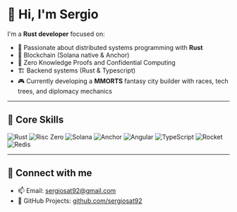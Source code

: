 # 👋 Hi, I'm Sergio

I'm a **Rust developer** focused on:

- 🦀 Passionate about distributed systems programming with **Rust**
- 🧠 Blockchain (Solana native & Anchor)
- 🔐 Zero Knowledge Proofs and Confidential Computing
- 🏗️ Backend systems (Rust & Typescript)
- 🎮 Currently developing a **MMORTS** fantasy city builder with races, tech trees, and diplomacy mechanics

---

## 🧠 Core Skills

![Rust](https://img.shields.io/badge/Rust-000000?style=flat&logo=rust&logoColor=white)
![Risc Zero](https://img.shields.io/badge/RiscZero-222222?style=flat&logo=data:image/svg+xml;base64,...)
![Solana](https://img.shields.io/badge/Solana-000000?style=flat&logo=solana&logoColor=00FFA3)
![Anchor](https://img.shields.io/badge/Anchor-000000?style=flat&logo=anchor&logoColor=purple)
![Angular](https://img.shields.io/badge/Angular-DD0031?style=flat&logo=angular&logoColor=white)
![TypeScript](https://img.shields.io/badge/TypeScript-3178C6?style=flat&logo=typescript&logoColor=white)
![Rocket](https://img.shields.io/badge/Rocket-000000?style=flat&logo=rocket&logoColor=white)
![Redis](https://img.shields.io/badge/Redis-DC382D?style=flat&logo=redis&logoColor=white)

---

## 🔗 Connect with me
- 📫 Email: sergiosat92@gmail.com
- 🧰 GitHub Projects: [github.com/sergiosat92](https://github.com/sergiosat92)
